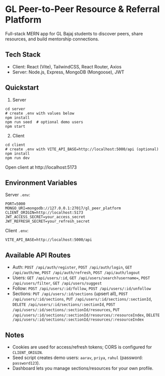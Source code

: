 # GL Peer-to-Peer Resource & Referral Platform

Full-stack MERN app for GL Bajaj students to discover peers, share resources, and build mentorship connections.

## Tech Stack
- Client: React (Vite), TailwindCSS, React Router, Axios
- Server: Node.js, Express, MongoDB (Mongoose), JWT

## Quickstart

1) Server
```
cd server
# create .env with values below
npm install
npm run seed  # optional demo users
npm start
```

2) Client
```
cd client
# create .env with VITE_API_BASE=http://localhost:5000/api (optional)
npm install
npm run dev
```

Open client at http://localhost:5173

## Environment Variables

Server `.env`:
```
PORT=5000
MONGO_URI=mongodb://127.0.0.1:27017/gl_peer_platform
CLIENT_ORIGIN=http://localhost:5173
JWT_ACCESS_SECRET=your_access_secret
JWT_REFRESH_SECRET=your_refresh_secret
```

Client `.env`:
```
VITE_API_BASE=http://localhost:5000/api
```

## Available API Routes
- Auth: `POST /api/auth/register`, `POST /api/auth/login`, `GET /api/auth/me`, `POST /api/auth/refresh`, `POST /api/auth/logout`
- Users: `GET /api/users/:id`, `GET /api/users/search?username=`, `POST /api/users/filter`, `GET /api/users/suggest`
- Follow: `POST /api/users/:id/follow`, `POST /api/users/:id/unfollow`
- Sections: `PUT /api/users/:id/sections` (upsert all), `POST /api/users/:id/sections`, `PUT /api/users/:id/sections/:sectionId`, `DELETE /api/users/:id/sections/:sectionId`, `POST /api/users/:id/sections/:sectionId/resources`, `PUT /api/users/:id/sections/:sectionId/resources/:resourceIndex`, `DELETE /api/users/:id/sections/:sectionId/resources/:resourceIndex`

## Notes
- Cookies are used for access/refresh tokens; CORS is configured for `CLIENT_ORIGIN`.
- Seed script creates demo users: `aarav`, `priya`, `rahul` (password: `password123`).
- Dashboard lets you manage sections/resources for your own profile.


